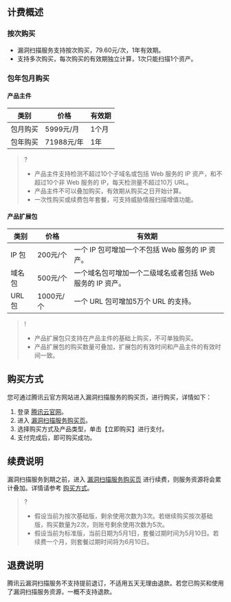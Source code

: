 ## 计费概述
### 按次购买
- 漏洞扫描服务支持按次购买，79.60元/次，1年有效期。
- 支持多次购买，每次购买的有效期独立计算，1次只能扫描1个资产。

### 包年包月购买
#### 产品主件

| 类别 | 价格 | 有效期 |
|---------|---------|---------|
| 包月购买 | 5999元/月 | 1个月 |
| 包年购买|	71988元/年|	1年| 

>?
>- 产品主件支持检测不超过10个子域名或包括 Web 服务的 IP 资产，和不超过10个非 Web 服务的 IP，每天检测量不超过10万 URL。
>- 产品主件不可以叠加购买，有效期从购买之日开始计算。
>- 一次性购买或续费包年套餐，可支持威胁情报扫描增值功能。

#### 产品扩展包


| 类别 | 价格 | 有效期 |
|---------|---------|---------|
IP 包|	200元/个|	一个 IP 包可增加一个不包括 Web 服务的 IP 资产。|
域名包|	500元/个|	一个域名包可增加一个二级域名或者包括 Web 服务的 IP 资产。|
URL 包	|1000元/个	|一个 URL 包可增加5万个 URL 的支持。|

>!
>- 产品扩展包只支持在产品主件的基础上购买，不可单独购买。
>- 产品扩展包的购买数量可叠加，扩展包的有效时间和产品主件的有效时间一致。

[](id:GMFS)
## 购买方式
您可通过腾讯云官方网站进入漏洞扫描服务的购买页，进行购买，详情如下：
1. 登录 [腾讯云官网](https://console.cloud.tencent.com/)。
2. 进入 [漏洞扫描服务购买页](https://buy.cloud.tencent.com/vss)。
3. 选择购买方式及产品类型，单击【立即购买】进行支付。
4. 支付完成后，即可购买成功。

## 续费说明
漏洞扫描服务到期之前，进入 [漏洞扫描服务购买页](https://buy.cloud.tencent.com/vss) 进行续费，则服务资源将会累计叠加。详情请参考 [购买方式](#GMFS)。
>?
>- 假设当前为按次基础版，剩余使用次数为3次。若继续购买按次基础版，购买数量为2次，则账号剩余使用次数为5次。
>- 假设当前为标准版，当前日期为5月1日，套餐过期时间为5月10日。若续费一个月，则套餐过期时间将为6月10日。

## 退费说明
腾讯云漏洞扫描服务不支持提前退订，不适用五天无理由退款。若您已购买和使用了漏洞扫描服务资源，一概不支持退款。
